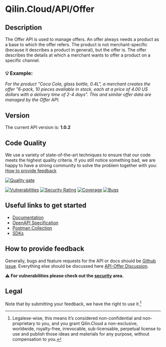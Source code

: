 # Qilin.Cloud/API/Offer

## Description

The Offer API is used to manage offers. An offer always needs a product as a base to which the offer refers. The product is not merchant-specific (because it describes a product in general), but the offer is.
The offer describes the details at which a merchant wants to offer a product on a specific channel.

### :bulb: Example:

*For the product "Coca Cola, glass bottle, 0.4L", a merchant creates the offer "6-pack, 10 pieces available in stock, each at a price of 4.00 US dollars with a delivery time of 2-4 days". This and similar offer data are managed by the Offer API.*

## Version

The current API version is: **1.0.2**

## Code Quality

We use a variety of state-of-the-art techniques to ensure that our code meets the highest quality criteria.
If you still notice something bad, we are happy to have a strong community to solve the problem together with you: [How to provide feedback](https://github.com/QilinCloud/API-Offer/#how-to-provide-feedback)

[![Quality gate](https://sonarcloud.io/api/project_badges/quality_gate?project=marcossoftware_Qilin.Core.Offer&token=db2775f834732361879144a856d3bb9e328a3b22)](https://sonarcloud.io/summary/new_code?id=marcossoftware_Qilin.Core.Offer)

[![Vulnerabilities](https://sonarcloud.io/api/project_badges/measure?project=marcossoftware_Qilin.Core.Offer&metric=vulnerabilities&token=db2775f834732361879144a856d3bb9e328a3b22)](https://sonarcloud.io/summary/new_code?id=marcossoftware_Qilin.Core.Offer) [![Security Rating](https://sonarcloud.io/api/project_badges/measure?project=marcossoftware_Qilin.Core.Offer&metric=security_rating&token=db2775f834732361879144a856d3bb9e328a3b22)](https://sonarcloud.io/summary/new_code?id=marcossoftware_Qilin.Core.Offer) [![Coverage](https://sonarcloud.io/api/project_badges/measure?project=marcossoftware_Qilin.Core.Offer&metric=coverage&token=db2775f834732361879144a856d3bb9e328a3b22)](https://sonarcloud.io/summary/new_code?id=marcossoftware_Qilin.Core.Offer) [![Bugs](https://sonarcloud.io/api/project_badges/measure?project=marcossoftware_Qilin.Core.Offer&metric=bugs&token=db2775f834732361879144a856d3bb9e328a3b22)](https://sonarcloud.io/summary/new_code?id=marcossoftware_Qilin.Core.Offer)

## Useful links to get started

* [Documentation](https://documentation.api.qilin.cloud/offer/)
* [OpenAPI Specification](https://github.com/QilinCloud/API-Offer/tree/main/openapi-specification)
* [Postman Collection](https://github.com/QilinCloud/API-Offer/tree/main/postman-collection)
* [SDKs](https://github.com/search?q=user%3AQilinCloud+SDK)

## How to provide feedback

Generally, bugs and feature requests for the API or docs should be [Github issue](https://github.com/QilinCloud/API-Offer/issues/new). Everything else should be discussed here [API-Offer Discussion](https://github.com/QilinCloud/API-Offer/discussions).

:warning:  **For vulnerabilities please check out the [security](https://github.com/QilinCloud/API-Offer/security) area.**

## Legal

Note that by submitting your feedback, we have the right to use it.[^1]

[^1]:Legalese-wise, this means it’s considered non-confidential and non-proprietary to you, and you grant Qilin.Cloud a non-exclusive, worldwide, royalty-free, irrevocable, sub-licensable, perpetual license to use and publish those ideas and materials for any purpose, without compensation to you.
